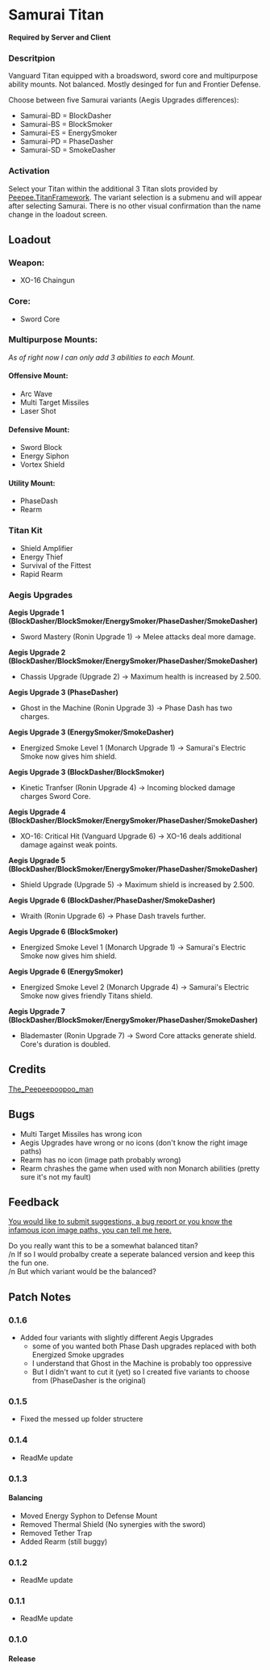 # Samurai Titan

**Required by Server and Client**

### Descritpion
Vanguard Titan equipped with a broadsword, sword core and multipurpose ability mounts.
Not balanced. Mostly desinged for fun and Frontier Defense.

Choose between five Samurai variants (Aegis Upgrades differences):
- Samurai-BD = BlockDasher
- Samurai-BS = BlockSmoker
- Samurai-ES = EnergySmoker
- Samurai-PD = PhaseDasher
- Samurai-SD = SmokeDasher


### Activation
Select your Titan within the additional 3 Titan slots provided by <a href="https://northstar.thunderstore.io/package/The_Peepeepoopoo_man/Titanframework/">Peepee.TitanFramework</a>.
The variant selection is a submenu and will appear after selecting Samurai.
There is no other visual confirmation than the name change in the loadout screen.


## Loadout
### Weapon:
- XO-16 Chaingun


### Core:
- Sword Core


### Multipurpose Mounts:
*As of right now I can only add 3 abilities to each Mount.*

#### Offensive Mount:
- Arc Wave
- Multi Target Missiles
- Laser Shot

#### Defensive Mount:
- Sword Block
- Energy Siphon
- Vortex Shield

#### Utility Mount:
- PhaseDash
- Rearm


### Titan Kit
- Shield Amplifier
- Energy Thief
- Survival of the Fittest
- Rapid Rearm


### Aegis Upgrades
**Aegis Upgrade 1 (BlockDasher/BlockSmoker/EnergySmoker/PhaseDasher/SmokeDasher)**
- Sword Mastery (Ronin Upgrade 1)
-> Melee attacks deal more damage.

**Aegis Upgrade 2 (BlockDasher/BlockSmoker/EnergySmoker/PhaseDasher/SmokeDasher)**
- Chassis Upgrade (Upgrade 2)
-> Maximum health is increased by 2.500.

**Aegis Upgrade 3 (PhaseDasher)**
- Ghost in the Machine (Ronin Upgrade 3)
-> Phase Dash has two charges.

**Aegis Upgrade 3 (EnergySmoker/SmokeDasher)**
- Energized Smoke Level 1 (Monarch Upgrade 1)
-> Samurai's Electric Smoke now gives him shield.

**Aegis Upgrade 3 (BlockDasher/BlockSmoker)**
- Kinetic Tranfser (Ronin Upgrade 4)
-> Incoming blocked damage charges Sword Core.

**Aegis Upgrade 4 (BlockDasher/BlockSmoker/EnergySmoker/PhaseDasher/SmokeDasher)**
- XO-16: Critical Hit (Vanguard Upgrade 6)
-> XO-16 deals additional damage against weak points.

**Aegis Upgrade 5 (BlockDasher/BlockSmoker/EnergySmoker/PhaseDasher/SmokeDasher)**
- Shield Upgrade (Upgrade 5)
-> Maximum shield is increased by 2.500.

**Aegis Upgrade 6 (BlockDasher/PhaseDasher/SmokeDasher)**
- Wraith (Ronin Upgrade 6)
-> Phase Dash travels further.

**Aegis Upgrade 6 (BlockSmoker)**
- Energized Smoke Level 1 (Monarch Upgrade 1)
-> Samurai's Electric Smoke now gives him shield.

**Aegis Upgrade 6 (EnergySmoker)**
- Energized Smoke Level 2 (Monarch Upgrade 4)
-> Samurai's Electric Smoke now gives friendly Titans shield.

**Aegis Upgrade 7 (BlockDasher/BlockSmoker/EnergySmoker/PhaseDasher/SmokeDasher)**
- Blademaster (Ronin Upgrade 7)
-> Sword Core attacks generate shield. Core's duration is doubled.



## Credits
<a href="https://northstar.thunderstore.io/package/The_Peepeepoopoo_man/">The_Peepeepoopoo_man</a>


## Bugs
- Multi Target Missiles has wrong icon
- Aegis Upgrades have wrong or no icons (don't know the right image paths)
- Rearm has no icon (image path probably wrong)
- Rearm chrashes the game when used with non Monarch abilities (pretty sure it's not my fault)


## Feedback
<a href="https://forms.gle/n4FesmAWMDcWWUEf8">You would like to submit suggestions, a bug report or you know the infamous icon image paths, you can tell me here.</a>

Do you really want this to be a somewhat balanced titan?  <br>
/n If so I would probalby create a seperate balanced version and keep this the fun one. <br>
/n But which variant would be the balanced?



## Patch Notes
### 0.1.6
- Added four variants with slightly different Aegis Upgrades
	- some of you wanted both Phase Dash upgrades replaced with both Energized Smoke upgrades
	- I understand that Ghost in the Machine is probably too oppressive
	- But I didn't want to cut it (yet) so I created five variants to choose from (PhaseDasher is the original)

### 0.1.5
- Fixed the messed up folder structere

### 0.1.4
- ReadMe update

### 0.1.3
#### Balancing
- Moved Energy Syphon to Defense Mount
- Removed Thermal Shield (No synergies with the sword)
- Removed Tether Trap
- Added Rearm (still buggy)

### 0.1.2
- ReadMe update

### 0.1.1
- ReadMe update

### 0.1.0
#### Release
